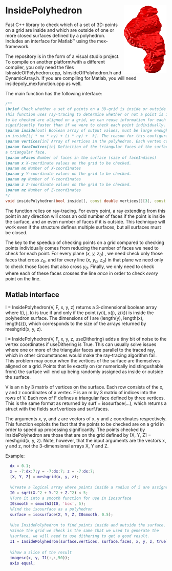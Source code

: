 # InsidePolyhedron  <img src="blocky.png" alt="image" style="zoom:50%;float:right" />

Fast C++ library to check which of a set of 3D-points on a grid are inside and which are outside of one or more closed surfaces defined by a  polyhedron. Includes an interface for Matlab&trade; using the mex-framework. 



The repository is in the form of a visual studio project. To compile on another platform/with a different compiler, you only need the files IsInsideOfPolyhedron.cpp, IsInsideOfPolyhedron.h and DynamicArray.h. If you are compiling for Matlab, you will need insidepoly_mexfunction.cpp as well.

The main function has the following interface:

```c++
/**
\brief Check whether a set of points on a 3D-grid is inside or outside a surface defined by a polyhedron.
This function uses ray-tracing to determine whether or not a point is inside the surface. Since the points
to be checked are aligned on a grid, we can reuse information for each point to perform the calculation
significantly faster than if we were to check each point individually.
\param inside[out] Boolean array of output values, must be large enough to contain nx*ny*nz values. The result corresponding to the coordinate (x[i], y[j], z[k]) is found
in inside[(j * nx * ny) + (i * ny) +  k]. The reason for this configuration is to align with Matlab's meshgrid(x, y, z) function.
\param vertices[in] Array of vertices in the polyhedron. Each vertex consists of 3 coordinates, x, y and z, therefore this is an n x 3 array.
\param faceIndices[in] Definition of the triangular faces of the surface. Each row of this matrix consists of three indices into the vertex-list, which together define
a triangular face.
\param nFaces Number of faces in the surface (size of faceIndices)
\param x X-coordinate values on the grid to be checked.
\param nx Number of X-coordinates
\param y Y-coordinate values on the grid to be checked.
\param ny Number of Y-coordinates
\param z Z-coordinate values on the grid to be checked.
\param nz Number of Z-coordinates
*/
void insidePolyhedron(bool inside[], const double vertices[][3], const int faceIndices[][3], size_t nFaces, const double x[], size_t nx, const double y[], size_t ny, const double z[], size_t nz);

```

 The function relies on ray-tracing. For every point, a ray extending  from this point in any direction will cross an odd number of faces if the point is inside the surface, and an even number of faces if it is outside. This technique will work even if the structure defines multiple surfaces, but all surfaces must be closed.

The key to the speedup of checking points on a grid compared to checking points individually comes from reducing the number of faces we need to check for each point. For every plane  (*x, y, z<sub>0</sub>*) , we need check only those faces that cross *z<sub>0</sub>*, and for every line (*x, y<sub>0</sub>, z<sub>0</sub>*) in that plane we need only to check those faces that also cross *y<sub>0</sub>*. Finally, we only need to check where each of these faces crosses the line *once* in order to check *every* point on the line. 

## Matlab interface

I = InsidePolyhedron(V, F, x, y, z) returns a 3-dimensional boolean array where I(i, j, k) is true if and only if the point (y(i), x(j), z(k)) is inside the polyhedron surface. The dimensions of I are (length(y), length(x), length(z)), which corresponds to the size of the arrays returned by meshgrid(x, y, z). 

I = InsidePolyhedron(V, F, x, y, z, useDithering) adds a tiny bit of noise to the vertex coordinates if useDithering is True. This can usually solve issues where one or more of the triangular faces are parallel to the traced ray, which in other circumstances would make the ray-tracing algorithm fail. This problem may occur when the vertices of the surface are themselves aligned on a grid. Points that lie exactly on (or numerically indistingushable from) the surface will end up being randomly assigned as inside or outside the surface.

V is an n by 3 matrix of vertices on the surface. Each row consists of the x, y and z coordinates of a vertex. F is an m by 3 matrix of indices into the rows of V. Each row of F defines a triangular face defined by three vertices. This is the same format as returned by surf = isosurface(...), which returns a struct with the fields surf.vertices and surf.faces.

The arguments x, y, and z are vectors of x, y and z coordinates respectively. This function exploits the fact that the points to be checked are on a grid in order to speed up processing significantly. The points checked by InsidePolyhedron are those that are on the grid defined by [X, Y, Z] = meshgrid(x, y, z). Note, however, that the input arguments are the vectors x, y and z, not the 3-dimensional arrays  X, Y and Z.

Example:

```matlab
  dx = 0.1;
  x = -7:dx:7;y = -7:dx:7; z = -7:dx:7;
  [X, Y, Z] = meshgrid(x, y, z);

  %Create a logical array where points inside a radius of 5 are assigned true.
  I0 = sqrt(X.^2 + Y.^2 + Z.^2) < 5;
  %Turn it into a smooth function for use in isosurface
  I0smooth = smooth3(I0, 'box', 5);
  %Find the isosurface as a polyhedron
  surface = isosurface(X, Y, Z, I0smooth, 0.5);

  %Use InsidePolyhedron to find points inside and outside the surface.
  %Since the grid we check is the same that we used to generate the
  %surface, we will need to use dithering to get a good result.
  I1 = InsidePolyhedron(surface.vertices, surface.faces, x, y, z, true);

  %Show a slice of the result
  imagesc(x, y, I1(:,:,50));
  axis equal;
```





